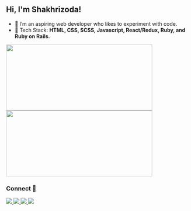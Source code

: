 ## Hi, I'm Shakhrizoda!
- :dizzy: I’m an aspiring web developer who likes to experiment with code.
- :herb: Tech Stack: **HTML, CSS, SCSS, Javascript, React/Redux, Ruby, and Ruby on Rails.**

<a href="https://github.com/shyusu4">
<img height="180em" width="400em" src="https://github-readme-stats.vercel.app/api?username=shyusu4&theme=dracula&show_icons=true" />
<img height="180em" width="400em" src="https://github-readme-stats.vercel.app/api/top-langs/?username=shyusu4&theme=dracula&layout=compact" />
</a>

### Connect :incoming_envelope:
<p>
<a href="https://www.linkedin.com/in/shakhrizoda-yusupova-789253229/" target="blank"><img src="https://img.shields.io/badge/LinkedIn-0077B5?style=for-the-badge&logo=linkedin&logoColor=white">
<a href="https://github.com/shyusu4" target="blank"><img src="https://img.shields.io/badge/GitHub-100000?style=for-the-badge&logo=github&logoColor=white">
<a href="https://twitter.com/ShakhrizodaY" target="blank"><img src="https://img.shields.io/badge/Twitter-1DA1F2?style=for-the-badge&logo=twitter&logoColor=white">
<a href="mailto: shyusupova4@gmail.com" target="blank"><img src="https://img.shields.io/badge/Gmail-D14836?style=for-the-badge&logo=gmail&logoColor=white">
</p>

